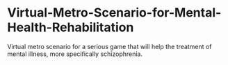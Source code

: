 # Virtual-Metro-Scenario-for-Mental-Health-Rehabilitation
Virtual metro scenario for a serious game that will help the treatment of mental illness, more specifically schizophrenia.
